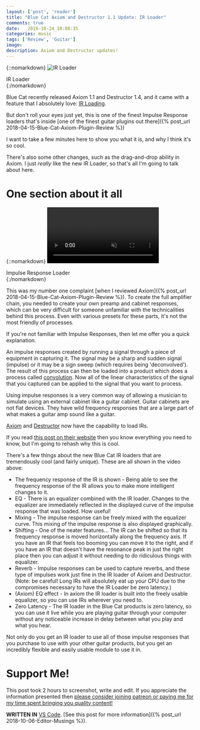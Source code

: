 ```yaml
---
layout: ['post', 'reader']
title: "Blue Cat Axiom and Destructor 1.1 Update: IR Loader"
comments: true
date:   2018-10-24_10:08:35 
categories: music
tags: ['Review', 'Guitar']
image:
description: Axiom and Destructor updates!
---
```


{::nomarkdown}
<img src="/assets/BlueCat/Axiom/IR.png" alt="IR Loader">
<div class="image-caption">IR Loader</div>
{:/nomarkdown}

Blue Cat recently released Axiom 1.1 and Destructor 1.4, and it came with a feature that I absolutely love: [IR Loading](https://www.bluecataudio.com/Blog/tip-of-the-day/loading-impulse-responses-in-axiom-destructor-guitar-cabs/).

But don't roll your eyes just yet, this is one of the finest Impulse Response loaders that's inside [one of the finest guitar plugins out there]({% post_url 2018-04-15-Blue-Cat-Axiom-Plugin-Review %})

I want to take a few minutes here to show you what it is, and why I think it's so cool.

There's also some other changes, such as the drag-and-drop ability in Axiom. I just _really_ like the new IR Loader, so that's all I'm going to talk about here.

<!--more-->



# One section about it all

{::nomarkdown}
    <video autoplay loop muted class="gifvid">
        <source src="/assets/BlueCat/Axiom/IR.mp4" type="video/mp4">
        Your browser does not support the video tag.
    </video>
    <div class="video-caption">Impulse Response Loader</div>
{:/nomarkdown}

This was my number one complaint [when I reviewed Axiom]({% post_url 2018-04-15-Blue-Cat-Axiom-Plugin-Review  %}). To create the full amplifier chain, you needed to create your own preamp and cabinet responses, which can be very difficult for someone unfamiliar with the technicalities behind this process. Even with various presets for these parts, it's not the most friendly of processes.

If you're not familiar with Impulse Responses, then let me offer you a quick explanation.

An impulse responses created by running a signal through a piece of equipment in capturing it. The signal may be a sharp and sudden signal (impulse) or it may be a sign sweep (which requires being 'deconvolved'). The result of this process can then be loaded into a product which does a process called [convolution](https://en.wikipedia.org/wiki/Convolution). Now all of the linear characteristics of the signal that you captured can be applied to the signal that you want to process.

Using impulse responses is a very common way of allowing a musician to simulate using an external cabinet like a guitar cabinet. Guitar cabinets are not flat devices. They have wild frequency responses that are a large part of what makes a guitar amp sound like a guitar.

[Axiom](https://www.bluecataudio.com/Products/Product_Axiom/) and [Destructor](https://www.bluecataudio.com/Products/Product_Destructor/) now have the capability to load IRs.

If you read [this post on their website](https://www.bluecataudio.com/Blog/tip-of-the-day/loading-impulse-responses-in-axiom-destructor-guitar-cabs/) then you know everything you need to know, but I'm going to rehash why this is cool.

There's a few things about the new Blue Cat IR loaders that are tremendously cool (and fairly unique). These are all shown in the video above:

* The frequency response of the IR is shown - Being able to see the frequency response of the IR allows you to make more intelligent changes to it.
* EQ - There is an equalizer combined with the IR loader. Changes to the equalizer are immediately reflected in the displayed curve of the impulse response that was loaded. How useful!
* Mixing - The impulse response can be freely mixed with the equalizer curve. This mixing of the impulse response is also displayed graphically.
* Shifting - One of the neater features... The IR can be shifted so that its frequency response is moved horizontally along the frequency axis. If you have an IR that feels too booming you can move it to the right, and if you have an IR that doesn't have the resonance peak in just the right place then you can adjust it without needing to do ridiculous things with equalizer.
* Reverb - Impulse responses can be used to capture reverbs, and these type of impulses work just fine in the IR loader of Axiom and Destructor. (Note: be careful! Long IRs will absolutely eat up your CPU due to the compromises necessary to have the IR Loader be zero latency.)
* (Axiom) EQ effect - In axiom the IR loader is built into the freely usable equalizer, so you can use IRs wherever you need to.
* Zero Latency - The IR loader in the Blue Cat products is zero latency, so you can use it live while you are playing guitar through your computer without any noticeable increase in delay between what you play and what you hear.

Not only do you get an IR loader to use all of those impulse responses that you purchase to use with your other guitar products, but you get an incredibly flexible and easily usable module to use it in.

# Support Me!

This post took 2 hours to screenshot, write and edit. If you appreciate the information presented then <a href="/DonateNow/">please consider joining patreon or paying me for my time spent bringing you quality content!</a>






**WRITTEN IN** [VS Code](https://code.visualstudio.com). [See this post for more information]({% post_url 2018-10-06-Editor-Musings %}).